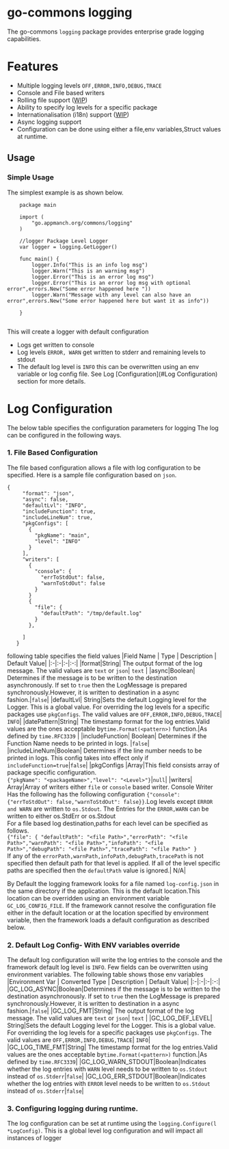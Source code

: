 # go-commons logging
The go-commons ```logging``` package provides enterprise grade logging capabilities.

# Features
* Multiple logging levels ```OFF,ERROR,INFO,DEBUG,TRACE```
* Console and File based writers
* Rolling file support ([WIP](https://github.com/appmanch/go-commons/issues/7)) 
* Ability to specify log levels for a specific package  
* Internationalisation (i18n) support ([WIP](https://github.com/appmanch/go-commons/issues/6)) 
* Async logging support
* Configuration can be done using either a file,env variables,Struct values at runtime.

## Usage

### Simple Usage 
The simplest example is  as shown below.
```
    package main
    
    import (
        "go.appmanch.org/commons/logging"
    )
    
    //logger Package Level Logger
    var logger = logging.GetLogger()
    
    func main() {
        logger.Info("This is an info log msg")
        logger.Warn("This is an warning msg")
        logger.Error("This is an error log msg")
        logger.Error("This is an error log msg with optional error",errors.New("Some error happened here "))
        logger.Warn("Message with any level can also have an error",errors.New("Some error happened here but want it as info"))
    
    }
    
   ```
This will create a logger with default configuration

* Logs get written to console
* Log levels  ```ERROR, WARN``` get written to stderr and remaining levels to stdout
* The default log level is ```INFO``` this can be overwritten using an env variable or log config file. 
  See Log [Configuration](#Log Configuration) section for more details.

###




# Log Configuration
The below table specifies the configuration parameters for logging
The log can be configured in the following ways.

### 1. File Based Configuration
The file based configuration allows a file with log configuration to be specified. Here is a sample file configuration
based on ```json```. 
```
{
     "format": "json",
     "async": false,
     "defaultLvl": "INFO",
     "includeFunction": true,
     "includeLineNum": true,
     "pkgConfigs": [
       {
         "pkgName": "main",
         "level": "INFO"
       }
     ],
     "writers": [
       {
         "console": {
           "errToStdOut": false,
           "warnToStdOut": false
         }
       }
       {
         "file": {
           "defaultPath": "/tmp/default.log"
         }
       },
       
     ]
   }
```

following table specifies the field values
|Field Name   | Type    | Description   | Default Value|
|:-|:-|:-|:-:|
|format|String| The output format of the log message. The valid values are `text` or `json`| `text` |
|async|Boolean| Determines if the message is to be written to the destination asynchronously. If set to `true` then the LogMessage is prepared synchronously.However, it is written to destination in a async fashion.|`false`|
|defaultLvl| String|Sets the default Logging level for the Logger. This is a global value. For overriding the log levels for a specific packages use `pkgConfigs`. The valid values are `OFF,ERROR,INFO,DEBUG,TRACE`| `INFO`|
|datePattern|String| The timestamp format for the log entries.Valid values are the ones acceptable by`time.Format(<pattern>)` function.|As defined by `time.RFC3339` |
|includeFunction| Boolean| Determines if the Function Name needs to be printed in logs. |`false`|
|includeLineNum|Boolean| Determines if the line number needs to be printed in logs. This config takes into effect only if `includeFunction=true`|`false`|
|pkgConfigs   |Array|This field consists array of package specific configuration.<br>`{"pkgName": "<packageName>","level": "<Level>"}`|`null`|
|writers| Array|Array of writers either `file` or `console` based writer. Console Writer Has the following has the following configuration `{"console": {"errToStdOut": false,"warnToStdOut": false}}`.Log levels except `ERROR and WARN` are written to `os.Stdout`. The Entries for the `ERROR,WARN` can be written to either os.StdErr or os.Stdout <br> For a file based log destination,paths for each level can be specified as follows.<br> `{"file": { "defaultPath": "<file Path>","errorPath": "<file Path>","warnPath": "<file Path>","infoPath": "<file Path>","debugPath": "<file Path>","tracePath": "<file Path>" }`<br> If any of the `errorPath,warnPath,infoPath,debugPath,tracePath` is not specified then default path for that level is applied. If all of the level specific paths are specified then the `defaultPath` value is ignored.| N/A|

By Default the logging framework looks for a file named `log-config.json` in the same directory if the application.
This is the default location.This location can be overridden using an environment variable `GC_LOG_CONFIG_FILE`.
If the framework cannot resolve the configuration file either in the default location or at the location specified by 
environment  variable, then the framework loads a default configuration as described below.


### 2. Default Log Config- With ENV variables override
The default log configuration will write the log entries to the console and the framework default log  level is  `INFO`. 
Few fields can be overwritten using environment variables. The following table shows those env variables
|Environment Var | Converted Type  | Description   | Default Value|
|:-|:-|:-|:-:|
|GC_LOG_ASYNC|Boolean|Determines if the message is to be written to the destination asynchronously. If set to `true` then the LogMessage is prepared synchronously.However, it is written to destination in a async fashion.|`false`|
|GC_LOG_FMT|String| The output format of the log message. The valid values are `text` or `json`| `text` |
|GC_LOG_DEF_LEVEL| String|Sets the default Logging level for the Logger. This is a global value. For overriding the log levels for a specific packages use `pkgConfigs`. The valid values are `OFF,ERROR,INFO,DEBUG,TRACE`| `INFO`|
|GC_LOG_TIME_FMT|String| The timestamp format for the log entries.Valid values are the ones acceptable by`time.Format(<pattern>)` function.|As defined by `time.RFC3339`|
|GC_LOG_WARN_STDOUT|Boolean|Indicates whether the log entries with `WARN` level needs to be written to `os.Stdout` instead of `os.Stderr`|`false`|
|GC_LOG_ERR_STDOUT|Boolean|Indicates whether the log entries with `ERROR` level needs to be written to `os.Stdout` instead of `os.Stderr`|`false`|

### 3. Configuring logging during runtime.

The log configuration can be set at runtime using the `logging.Configure(l *LogConfig)`. This is a global level log configuration and will impact all instances of logger

